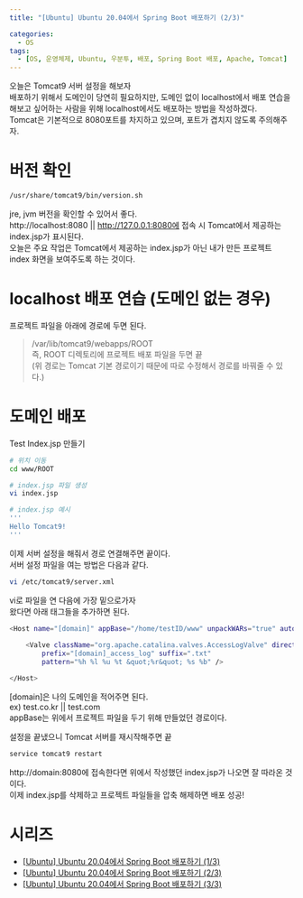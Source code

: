 ```yaml
---
title: "[Ubuntu] Ubuntu 20.04에서 Spring Boot 배포하기 (2/3)"

categories:
  - OS
tags:
  - [OS, 운영체제, Ubuntu, 우분투, 배포, Spring Boot 배포, Apache, Tomcat]
---
```


오늘은 Tomcat9 서버 설정을 해보자   
배포하기 위해서 도메인이 당연히 필요하지만, 도메인 없이 localhost에서 배포 연습을 해보고 싶어하는 사람을 위해 localhost에서도 배포하는 방법을 작성하겠다.   
Tomcat은 기본적으로 8080포트를 차지하고 있으며, 포트가 겹치지 않도록 주의해주자.   

# 버전 확인

```bash
/usr/share/tomcat9/bin/version.sh
```

jre, jvm 버전을 확인할 수 있어서 좋다.   
http://localhost:8080 || http://127.0.0.1:8080에 접속 시 Tomcat에서 제공하는 index.jsp가 표시된다.   
오늘은 주요 작업은 Tomcat에서 제공하는 index.jsp가 아닌 내가 만든 프로젝트 index 화면을 보여주도록 하는 것이다.   

# localhost 배포 연습 (도메인 없는 경우)

프로젝트 파일을 아래에 경로에 두면 된다.    
> /var/lib/tomcat9/webapps/ROOT    
즉, ROOT 디렉토리에 프로젝트 배포 파일을 두면 끝   
(위 경로는 Tomcat 기본 경로이기 때문에 따로 수정해서 경로를 바꿔줄 수 있다.)   

# 도메인 배포

Test Index.jsp 만들기

```bash
# 위치 이동
cd www/ROOT

# index.jsp 파일 생성
vi index.jsp

# index.jsp 예시
'''
Hello Tomcat9!
'''
```

이제 서버 설정을 해줘서 경로 연결해주면 끝이다.   
서버 설정 파일을 여는 방법은 다음과 같다.   

```bash
vi /etc/tomcat9/server.xml
```

vi로 파일을 연 다음에 가장 밑으로가자   
왔다면 아래 태그들을 추가하면 된다.   

```bash
<Host name="[domain]" appBase="/home/testID/www" unpackWARs="true" autoDeploy="true">
	
    <Valve className="org.apache.catalina.valves.AccessLogValve" directory="logs"
    	prefix="[domain]_access_log" suffix=".txt" 
        pattern="%h %l %u %t &quot;%r&quot; %s %b" />

</Host>
```

[domain]은 나의 도메인을 적어주면 된다.   
ex) test.co.kr || test.com   
appBase는 위에서 프로젝트 파일을 두기 위해 만들었던 경로이다.   

설정을 끝냈으니 Tomcat 서버를 재시작해주면 끝
```bash
service tomcat9 restart
```
http://domain:8080에 접속한다면 위에서 작성했던 index.jsp가 나오면 잘 따라온 것이다.   
이제 index.jsp를 삭제하고 프로젝트 파일들을 압축 해제하면 배포 성공!   

# 시리즈

- [[Ubuntu] Ubuntu 20.04에서 Spring Boot 배포하기 (1/3)](https://gibum1228.github.io/os/Ubuntu-20.04에서-Spring-Boot-배포하기-(1)/)
- [[Ubuntu] Ubuntu 20.04에서 Spring Boot 배포하기 (2/3)](https://gibum1228.github.io/os/Ubuntu-20.04에서-Spring-Boot-배포하기-(2)/)
- [[Ubuntu] Ubuntu 20.04에서 Spring Boot 배포하기 (3/3)](https://gibum1228.github.io/os/Ubuntu-20.04에서-Spring-Boot-배포하기-(3)/)